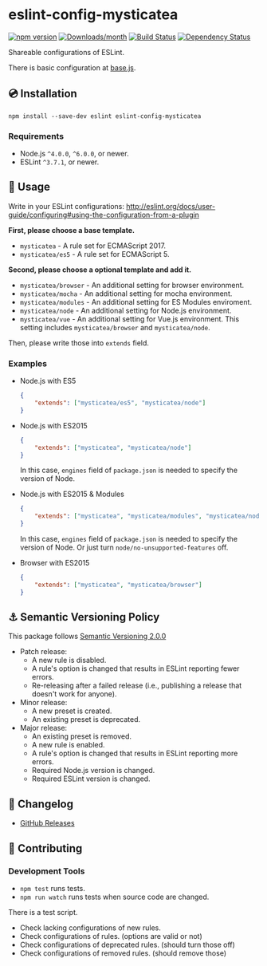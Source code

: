# eslint-config-mysticatea

[![npm version](https://img.shields.io/npm/v/eslint-config-mysticatea.svg)](https://www.npmjs.com/package/eslint-config-mysticatea)
[![Downloads/month](https://img.shields.io/npm/dm/eslint-config-mysticatea.svg)](http://www.npmtrends.com/eslint-config-mysticatea)
[![Build Status](https://travis-ci.org/mysticatea/eslint-config.svg?branch=master)](https://travis-ci.org/mysticatea/eslint-config)
[![Dependency Status](https://david-dm.org/mysticatea/eslint-config.svg)](https://david-dm.org/mysticatea/eslint-config)

Shareable configurations of ESLint.

There is basic configuration at [base.js](./base.js).

## :cd: Installation

```
npm install --save-dev eslint eslint-config-mysticatea
```

### Requirements

- Node.js `^4.0.0`, `^6.0.0`, or newer.
- ESLint `^3.7.1`, or newer.

## :book: Usage

Write in your ESLint configurations: http://eslint.org/docs/user-guide/configuring#using-the-configuration-from-a-plugin

**First, please choose a base template.**

- `mysticatea` - A rule set for ECMAScript 2017.
- `mysticatea/es5` - A rule set for ECMAScript 5.

**Second, please choose a optional template and add it.**

- `mysticatea/browser` - An additional setting for browser environment.
- `mysticatea/mocha` - An additional setting for mocha environment.
- `mysticatea/modules` - An additional setting for ES Modules enviroment.
- `mysticatea/node` - An additional setting for Node.js environment.
- `mysticatea/vue` - An additional setting for Vue.js environment. This setting includes `mysticatea/browser` and `mysticatea/node`.

Then, please write those into `extends` field.

### Examples

- Node.js with ES5

  ```json
  {
      "extends": ["mysticatea/es5", "mysticatea/node"]
  }
  ```

- Node.js with ES2015

  ```json
  {
      "extends": ["mysticatea", "mysticatea/node"]
  }
  ```

  In this case, `engines` field of `package.json` is needed to specify the version of Node.

- Node.js with ES2015 & Modules

  ```json
  {
      "extends": ["mysticatea", "mysticatea/modules", "mysticatea/node"]
  }
  ```

  In this case, `engines` field of `package.json` is needed to specify the version of Node.
  Or just turn `node/no-unsupported-features` off.

- Browser with ES2015

  ```json
  {
      "extends": ["mysticatea", "mysticatea/browser"]
  }
  ```

## :anchor: Semantic Versioning Policy

This package follows [Semantic Versioning 2.0.0](http://semver.org/)

- Patch release:
    - A new rule is disabled.
    - A rule's option is changed that results in ESLint reporting fewer errors.
    - Re-releasing after a failed release (i.e., publishing a release that doesn't work for anyone).
- Minor release:
    - A new preset is created.
    - An existing preset is deprecated.
- Major release:
    - An existing preset is removed.
    - A new rule is enabled.
    - A rule's option is changed that results in ESLint reporting more errors.
    - Required Node.js version is changed.
    - Required ESLint version is changed.

## :newspaper: Changelog

- [GitHub Releases](https://github.com/mysticatea/eslint-config/releases)

## :muscle: Contributing

### Development Tools

- `npm test` runs tests.
- `npm run watch` runs tests when source code are changed.

There is a test script.

- Check lacking configurations of new rules.
- Check configurations of rules. (options are valid or not)
- Check configurations of deprecated rules. (should turn those off)
- Check configurations of removed rules. (should remove those)
